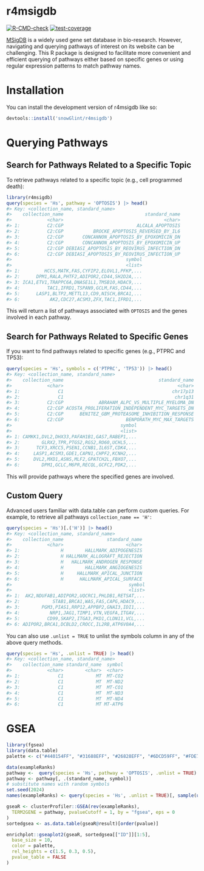 
<!-- README.md is generated from README.Rmd. Please edit that file -->

# r4msigdb

<!-- badges: start -->

[![R-CMD-check](https://github.com/snowGlint/r4msigdb/actions/workflows/R-CMD-check.yaml/badge.svg)](https://github.com/snowGlint/r4msigdb/actions/workflows/R-CMD-check.yaml)
[![test-coverage](https://github.com/snowGlint/r4msigdb/actions/workflows/test-coverage.yaml/badge.svg)](https://github.com/snowGlint/r4msigdb/actions/workflows/test-coverage.yaml)
<!-- badges: end -->

[MSigDB](https://www.gsea-msigdb.org/gsea/msigdb/) is a widely used gene
set database in bio-research. However, navigating and querying pathways
of interest on its website can be challenging. This R package is
designed to facilitate more convenient and efficient querying of
pathways either based on specific genes or using regular expression
patterns to match pathway names.

# Installation

You can install the development version of r4msigdb like so:

``` r
devtools::install('snowGlint/r4msigdb')
```

# Querying Pathways

## Search for Pathways Related to a Specific Topic

To retrieve pathways related to a specific topic (e.g., cell programmed
death):

``` r
library(r4msigdb)
query(species = 'Hs', pathway = 'OPTOSIS') |> head()
#> Key: <collection_name, standard_name>
#>    collection_name                              standard_name
#>             <char>                                     <char>
#> 1:          C2:CGP                           ALCALA_APOPTOSIS
#> 2:          C2:CGP           BROCKE_APOPTOSIS_REVERSED_BY_IL6
#> 3:          C2:CGP       CONCANNON_APOPTOSIS_BY_EPOXOMICIN_DN
#> 4:          C2:CGP       CONCANNON_APOPTOSIS_BY_EPOXOMICIN_UP
#> 5:          C2:CGP DEBIASI_APOPTOSIS_BY_REOVIRUS_INFECTION_DN
#> 6:          C2:CGP DEBIASI_APOPTOSIS_BY_REOVIRUS_INFECTION_UP
#>                                          symbol
#>                                          <list>
#> 1:         HCCS,MATK,FAS,CYFIP2,ELOVL1,PFKP,...
#> 2:      DPM1,RALA,PHTF2,ADIPOR2,CD44,SH2D2A,...
#> 3: ICA1,ETV1,TRAPPC6A,DNASE1L1,TMSB10,HDAC9,...
#> 4:          TAC1,IFRD1,TSPAN9,GCLM,FAS,CD44,...
#> 5:      LASP1,BLTP2,METTL13,CD9,NISCH,BRCA1,...
#> 6:           AK2,CDC27,ACSM3,ZFX,TAC1,IFRD1,...
```

This will return a list of pathways associated with `OPTOSIS` and the
genes involved in each pathway.

## Search for Pathways Related to Specific Genes

If you want to find pathways related to specific genes (e.g., PTPRC and
TP53):

``` r
query(species = 'Hs', symbols = c('PTPRC', 'TP53')) |> head()
#> Key: <collection_name, standard_name>
#>    collection_name                                   standard_name
#>             <char>                                          <char>
#> 1:              C1                                        chr17p13
#> 2:              C1                                         chr1q31
#> 3:          C2:CGP             ABRAHAM_ALPC_VS_MULTIPLE_MYELOMA_DN
#> 4:          C2:CGP ACOSTA_PROLIFERATION_INDEPENDENT_MYC_TARGETS_DN
#> 5:          C2:CGP      BENITEZ_GBM_PROTEASOME_INHIBITION_RESPONSE
#> 6:          C2:CGP                       BENPORATH_MYC_MAX_TARGETS
#>                                        symbol
#>                                        <list>
#> 1: CAMKK1,DVL2,DHX33,PAFAH1B1,GAS7,RABEP1,...
#> 2:        GLRX2,TPR,PTGS2,RGS2,RO60,UCHL5,...
#> 3:      TCF3,XRCC5,PSEN1,CCNB1,IL6ST,CDK4,...
#> 4:     LASP1,ACSM3,GDE1,CAPN1,CHPF2,KCNH2,...
#> 5:     DVL2,MXD1,ASNS,MLF2,GPATCH2L,FBXO7,...
#> 6:        DPM1,GCLC,M6PR,RECQL,GCFC2,PDK2,...
```

This will provide pathways where the specified genes are involved.

## Custom Query

Advanced users familiar with data.table can perform custom queries. For
example, to retrieve all pathways `collection_name == 'H'`:

``` r
query(species = 'Hs')[.('H')] |> head()
#> Key: <collection_name, standard_name>
#>    collection_name                standard_name
#>             <char>                       <char>
#> 1:               H        HALLMARK_ADIPOGENESIS
#> 2:               H HALLMARK_ALLOGRAFT_REJECTION
#> 3:               H   HALLMARK_ANDROGEN_RESPONSE
#> 4:               H        HALLMARK_ANGIOGENESIS
#> 5:               H     HALLMARK_APICAL_JUNCTION
#> 6:               H      HALLMARK_APICAL_SURFACE
#>                                           symbol
#>                                           <list>
#> 1:  AK2,NDUFAB1,ADIPOR2,UQCRC1,PHLDB1,RETSAT,...
#> 2:            STAB1,BRCA1,WAS,FAS,CAPG,HDAC9,...
#> 3:        PGM3,PIAS1,RRP12,APPBP2,GNAI3,IDI1,...
#> 4:           NRP1,JAG1,TIMP1,VTN,VEGFA,ITGAV,...
#> 5:          CD99,SKAP2,ITGA3,PKD1,CLDN11,VCL,...
#> 6: ADIPOR2,BRCA1,DCBLD2,CROCC,IL2RB,ATP6V0A4,...
```

You can also use `.unlist = TRUE` to unlist the symbols column in any of
the above query methods.

``` r
query(species = 'Hs', .unlist = TRUE) |> head()
#> Key: <collection_name, standard_name>
#>    collection_name standard_name  symbol
#>             <char>        <char>  <char>
#> 1:              C1            MT  MT-CO2
#> 2:              C1            MT  MT-ND2
#> 3:              C1            MT  MT-CO1
#> 4:              C1            MT  MT-ND3
#> 5:              C1            MT  MT-ND4
#> 6:              C1            MT MT-ATP6
```

# GSEA

``` r
library(fgsea)
library(data.table)
palette <- c("#440154FF", "#31688EFF", "#26828EFF", "#6DCD59FF", "#FDE725FF")

data(exampleRanks)
pathway <-  query(species = 'Hs', pathway = 'OPTOSIS', .unlist = TRUE)
pathway <- pathway[, .(standard_name, symbol)]
# substitute names with random symbols
set.seed(2024)
names(exampleRanks) <- query(species = 'Hs', .unlist = TRUE)[, sample(unique(symbol), length(exampleRanks))]

gseaR <- clusterProfiler::GSEA(rev(exampleRanks),
  TERM2GENE = pathway, pvalueCutoff = 1, by = "fgsea", eps = 0
)
sortedgsea <- as.data.table(gseaR@result)[order(pvalue)]

enrichplot::gseaplot2(gseaR, sortedgsea[["ID"]][1:5],
  base_size = 10,
  color = palette,
  rel_heights = c(1.5, 0.3, 0.5),
  pvalue_table = FALSE
)
```

